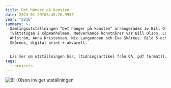 ```yaml
---
title: Det hänger på konsten
date: 2023-01-29T08:45:26.995Z
year: "2016"
summary: >-
  Samlingsutställningen ”Det hänger på konsten” arrangerades av Bill Olson i
  Tvättstugan i Köpmanholmen. Medverkande konstnärer var Bill Olson, Lars
  Ahlström, Anna Kristensen, Nic Langendoen och Eva Skåreus. Bild 5 och 6 av Eva
  Skåreus, digital print + akvarell.


  Läs mer om utställningen här, [tidningsartikel från ÖA, pdf format](/pdf/art4öa.pdf).
tags:
  - projects
---
```

 

![Bill Olson inviger utställningen](/img/projects/hanger/4_1.jpg)